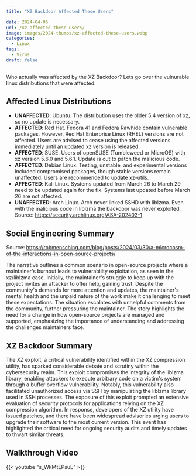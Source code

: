```yaml
---
title: "XZ Backdoor Affected These Users"

date: 2024-04-06
url: /xz-affected-these-users/
image: images/2024-thumbs/xz-affected-these-users.webp
categories:
  - Linux
tags:
  - Virus
draft: false 
---
```

Who actually was affected by the XZ Backdoor? Lets go over the vulnurable linux distributions that were affected.
<!--more-->

## Affected Linux Distributions

- **UNAFFECTED**: Ubuntu. The distribution uses the older 5.4 version of xz, so no update is necessary.
- **AFFECTED**: Red Hat. Fedora 41 and Fedora Rawhide contain vulnerable packages. However, Red Hat Enterprise Linux (RHEL) versions are not affected. Users are advised to cease using the affected versions immediately until an updated xz version is released.
- **AFFECTED**: SUSE. Users of openSUSE (Tumbleweed or MicroOS) with xz version 5.6.0 and 5.6.1. Update is out to patch the malicious code.
- **AFFECTED**: Debian Linux. Testing, unstable, and experimental versions included compromised packages, though stable versions remain unaffected. Users are recommended to update xz-utils.
- **AFFECTED**: Kali Linux. Systems updated from March 26 to March 29 need to be updated again for the fix. Systems last updated before March 26 are not affected.
- **UNAFFECTED**: Arch Linux. Arch never linked SSHD with liblzma. Even with the malicious code in liblzma the backdoor was never exploited. Source: <https://security.archlinux.org/ASA-202403-1>

## Social Engineering Summary

Source: <https://robmensching.com/blog/posts/2024/03/30/a-microcosm-of-the-interactions-in-open-source-projects/>

The narrative outlines a common scenario in open-source projects where a maintainer's burnout leads to vulnerability exploitation, as seen in the xz/liblzma case. Initially, the maintainer's struggle to keep up with the project invites an attacker to offer help, gaining trust. Despite the community's demands for more attention and updates, the maintainer's mental health and the unpaid nature of the work make it challenging to meet these expectations. The situation escalates with unhelpful comments from the community, further pressuring the maintainer. The story highlights the need for a change in how open-source projects are managed and supported, emphasizing the importance of understanding and addressing the challenges maintainers face.

## XZ Backdoor Summary

The XZ exploit, a critical vulnerability identified within the XZ compression utility, has sparked considerable debate and scrutiny within the cybersecurity realm. This exploit compromises the integrity of the liblzma library, enabling attackers to execute arbitrary code on a victim's system through a buffer overflow vulnerability. Notably, this vulnerability also facilitated unauthorized access via SSH by manipulating the liblzma library used in SSH processes. The exposure of this exploit prompted an extensive evaluation of security protocols for applications relying on the XZ compression algorithm. In response, developers of the XZ utility have issued patches, and there have been widespread advisories urging users to upgrade their software to the most current version. This event has highlighted the critical need for ongoing security audits and timely updates to thwart similar threats.

## Walkthrough Video

{{< youtube "s_WkMtEPsuE" >}}
